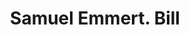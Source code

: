---
doi: 10.7916/D88P7BKT
date_other: '1910'
date_other_textual: 1910-1919
form: printed ephemera
genre:
- Invoices
name:
- Samuel Emmert
object_in_context_url: https://biggert.cul.columbia.edu/items/view/ave_biggert_00569
subject_hierarchical_geographic:
- Hagerstown, Maryland, United States
subject_name:
- Samuel Emmert
title: Samuel Emmert. Bill
sort_title: Samuel Emmert. Bill
call_number: ave_biggert_00569
coordinates:
- 39.64277777777778,-77.72
pid: ave_biggert_00569
identifiers: ave_biggert_00569
thumbnail: https://derivativo-3.library.columbia.edu/iiif/2/ldpd:343549/full/!256,256/0/native.jpg
permalink: /biggert/ave_biggert_00569/
layout: iiif-image-page
---